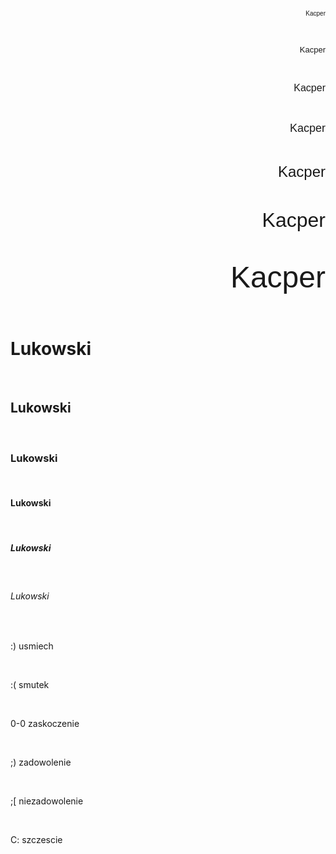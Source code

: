 <!DOCTYPE html>
<html lang="pl-PL">
<html>
    <head>
        <meta charset="utf-8">
        <title>Kacper Lukowski</title>
    </head>
    <body>
<p align="right"> <font color"blue" size="1" face="Arial"> Kacper </font></p><br>
<p align="right"> <font color"blue" size="2" face="Arial"> Kacper </font></p><br>
<p align="right"> <font color"blue" size="3" face="Arial"> Kacper </font></p><br>
<p align="right"> <font color"blue" size="4" face="Arial"> Kacper </font></p><br>
<p align="right"> <font color"blue" size="5" face="Arial"> Kacper </font></p><br>
<p align="right"> <font color"blue" size="6" face="Arial"> Kacper </font></p><br>
<p align="right"> <font color"blue" size="7" face="Arial"> Kacper </font></p><br>


<h1> Lukowski </h1><br>
<h2> Lukowski </h1><br>
<h3> Lukowski </h1><br>
<h4> Lukowski </h1><br>
<h5> Lukowski </h1><br>
<h6> Lukowski </h1><br>


<p align ="left">   :) usmiech </p> <br>
<p align ="left">   :( smutek  </p> <br>
<p align ="left">   0-0 zaskoczenie</p> <br>
<p align ="left">   ;) zadowolenie</p> <br>
<p align ="left">   ;[ niezadowolenie</p> <br>
<p align ="left">   C: szczescie</p> <br>
    </body>
    </html>
